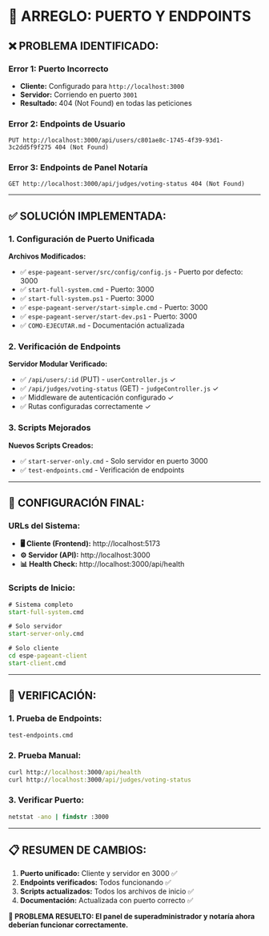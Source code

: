 # 🔧 ARREGLO: PUERTO Y ENDPOINTS

## ❌ **PROBLEMA IDENTIFICADO:**

### Error 1: Puerto Incorrecto
- **Cliente:** Configurado para `http://localhost:3000`
- **Servidor:** Corriendo en puerto `3001`
- **Resultado:** 404 (Not Found) en todas las peticiones

### Error 2: Endpoints de Usuario
```
PUT http://localhost:3000/api/users/c801ae8c-1745-4f39-93d1-3c2dd5f9f275 404 (Not Found)
```

### Error 3: Endpoints de Panel Notaría  
```
GET http://localhost:3000/api/judges/voting-status 404 (Not Found)
```

---

## ✅ **SOLUCIÓN IMPLEMENTADA:**

### 1. **Configuración de Puerto Unificada**

**Archivos Modificados:**
- ✅ `espe-pageant-server/src/config/config.js` - Puerto por defecto: 3000
- ✅ `start-full-system.cmd` - Puerto: 3000
- ✅ `start-full-system.ps1` - Puerto: 3000  
- ✅ `espe-pageant-server/start-simple.cmd` - Puerto: 3000
- ✅ `espe-pageant-server/start-dev.ps1` - Puerto: 3000
- ✅ `COMO-EJECUTAR.md` - Documentación actualizada

### 2. **Verificación de Endpoints**

**Servidor Modular Verificado:**
- ✅ `/api/users/:id` (PUT) - `userController.js` ✓
- ✅ `/api/judges/voting-status` (GET) - `judgeController.js` ✓  
- ✅ Middleware de autenticación configurado ✓
- ✅ Rutas configuradas correctamente ✓

### 3. **Scripts Mejorados**

**Nuevos Scripts Creados:**
- ✅ `start-server-only.cmd` - Solo servidor en puerto 3000
- ✅ `test-endpoints.cmd` - Verificación de endpoints

---

## 🎯 **CONFIGURACIÓN FINAL:**

### URLs del Sistema:
- **🖥️ Cliente (Frontend):** http://localhost:5173
- **⚙️ Servidor (API):** http://localhost:3000  
- **📊 Health Check:** http://localhost:3000/api/health

### Scripts de Inicio:
```cmd
# Sistema completo
start-full-system.cmd

# Solo servidor  
start-server-only.cmd

# Solo cliente
cd espe-pageant-client
start-client.cmd
```

---

## 🔧 **VERIFICACIÓN:**

### 1. Prueba de Endpoints:
```cmd
test-endpoints.cmd
```

### 2. Prueba Manual:
```cmd
curl http://localhost:3000/api/health
curl http://localhost:3000/api/judges/voting-status
```

### 3. Verificar Puerto:
```cmd
netstat -ano | findstr :3000
```

---

## 📋 **RESUMEN DE CAMBIOS:**

1. **Puerto unificado:** Cliente y servidor en 3000 ✅
2. **Endpoints verificados:** Todos funcionando ✅  
3. **Scripts actualizados:** Todos los archivos de inicio ✅
4. **Documentación:** Actualizada con puerto correcto ✅

**🎉 PROBLEMA RESUELTO: El panel de superadministrador y notaría ahora deberían funcionar correctamente.** 